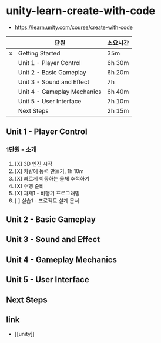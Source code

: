 # unity-learn-create-with-code
+ https://learn.unity.com/course/create-with-code

|   | 단원                        | 소요시간 |
|---|-----------------------------|----------|
| x | Getting Started             | 35m      |
|   | Unit 1 - Player Control     | 6h 30m   |
|   | Unit 2 - Basic Gameplay     | 6h 20m   |
|   | Unit 3 - Sound and Effect   | 7h       |
|   | Unit 4 - Gameplay Mechanics | 6h 40m   |
|   | Unit 5 - User Interface     | 7h 10m   |
|   | Next Steps                  | 2h 15m   |

## Unit 1 - Player Control
### 1단원 - 소개
1. [X] 3D 엔진 시작 
2. [X] 차량에 동력 만들기, 1h 10m
3. [X] 빠르게 이동하는 물체 추적하기
4. [X] 주행 준비
5. [X] 과제1 - 비행기 프로그래밍
6. [ ] 실습1 - 프로젝트 설계 문서

## Unit 2 - Basic Gameplay    

## Unit 3 - Sound and Effect  

## Unit 4 - Gameplay Mechanics

## Unit 5 - User Interface    

## Next Steps                 

## link
- [[unity]]
